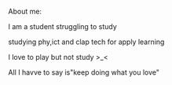 About me:

I am a student struggling to study

studying phy,ict and clap tech for apply learning

I love to play but not study >_<

All I havve to say is"keep doing what you love"
